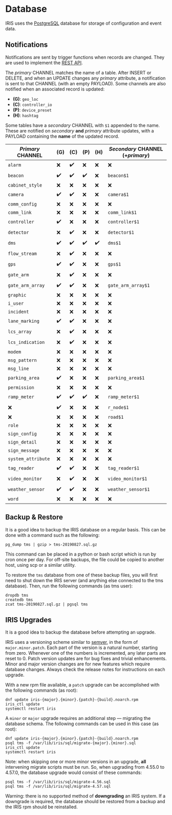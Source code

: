 # Database

IRIS uses the [PostgreSQL] database for storage of configuration and event
data.

## Notifications

Notifications are sent by trigger functions when records are changed.  They
are used to implement the [REST API].

The *primary* CHANNEL matches the name of a table.  After INSERT or DELETE,
and when an UPDATE changes any *primary* attribute, a notification is sent to
that CHANNEL (with an empty PAYLOAD).  Some channels are also notified when an
associated record is updated:

- __(G)__: `geo_loc`
- __(C)__: `controller_io`
- __(P)__: `device_preset`
- __(H)__: `hashtag`

Some tables have a *secondary* CHANNEL with `$1` appended to the name.  These
are notified on *secondary* __and__ *primary* attribute updates, with a PAYLOAD
containing the __name__ of the updated record.

*Primary* CHANNEL  | (G) | (C) | (P) | (H) | *Secondary* CHANNEL (+*primary*)
-------------------|-----|-----|-----|-----|---------------------------------
`alarm`            | ❌  | ✔️   | ❌  | ❌  | ❌
`beacon`           | ✔️   | ✔️   | ✔️   | ❌  | `beacon$1`
`cabinet_style`    | ❌  | ❌  | ❌  | ❌  | ❌
`camera`           | ✔️   | ✔️   | ❌  | ❌  | `camera$1`
`comm_config`      | ❌  | ❌  | ❌  | ❌  | ❌
`comm_link`        | ❌  | ❌  | ❌  | ❌  | `comm_link$1`
`controller`       | ✔️   | ❌  | ❌  | ❌  | `controller$1`
`detector`         | ❌  | ✔️   | ❌  | ❌  | `detector$1`
`dms`              | ✔️   | ✔️   | ✔️   | ✔️   | `dms$1`
`flow_stream`      | ❌  | ✔️   | ❌  | ❌  | ❌
`gps`              | ✔️   | ✔️   | ❌  | ❌  | `gps$1`
`gate_arm`         | ❌  | ✔️   | ❌  | ❌  | ❌
`gate_arm_array`   | ✔️   | ✔️   | ❌  | ❌  | `gate_arm_array$1`
`graphic`          | ❌  | ❌  | ❌  | ❌  | ❌
`i_user`           | ❌  | ❌  | ❌  | ❌  | ❌
`incident`         | ❌  | ❌  | ❌  | ❌  | ❌
`lane_marking`     | ✔️   | ✔️   | ❌  | ❌  | ❌
`lcs_array`        | ❌  | ✔️   | ❌  | ❌  | ❌
`lcs_indication`   | ❌  | ✔️   | ❌  | ❌  | ❌
`modem`            | ❌  | ❌  | ❌  | ❌  | ❌
`msg_pattern`      | ❌  | ❌  | ❌  | ❌  | ❌
`msg_line`         | ❌  | ❌  | ❌  | ❌  | ❌
`parking_area`     | ✔️   | ❌  | ❌  | ❌  | `parking_area$1`
`permission`       | ❌  | ❌  | ❌  | ❌  | ❌
`ramp_meter`       | ✔️   | ✔️   | ✔️   | ❌  | `ramp_meter$1`
❌                 | ✔️   | ❌  | ❌  | ❌  | `r_node$1`
❌                 | ❌  | ❌  | ❌  | ❌  | `road$1`
`role`             | ❌  | ❌  | ❌  | ❌  | ❌
`sign_config`      | ❌  | ❌  | ❌  | ❌  | ❌
`sign_detail`      | ❌  | ❌  | ❌  | ❌  | ❌
`sign_message`     | ❌  | ❌  | ❌  | ❌  | ❌
`system_attribute` | ❌  | ❌  | ❌  | ❌  | ❌
`tag_reader`       | ✔️   | ✔️   | ❌  | ❌  | `tag_reader$1`
`video_monitor`    | ❌  | ✔️   | ❌  | ❌  | `video_monitor$1`
`weather_sensor`   | ✔️   | ✔️   | ❌  | ❌  | `weather_sensor$1`
`word`             | ❌  | ❌  | ❌  | ❌  | ❌

## Backup & Restore

It is a good idea to backup the IRIS database on a regular basis.  This can be
done with a command such as the following:
```
pg_dump tms | gzip > tms-20190827.sql.gz
```

This command can be placed in a python or bash script which is run by cron once
per day.  For off-site backups, the file could be copied to another host, using
scp or a similar utility.

To restore the `tms` database from one of these backup files, you will first
need to shut down the IRIS server (and anything else connected to the tms
database).  Then, run the following commands (as tms user):
```
dropdb tms
createdb tms
zcat tms-20190827.sql.gz | pgsql tms
```

## IRIS Upgrades

It is a good idea to backup the database before attempting an upgrade.

IRIS uses a versioning scheme similar to [semver], in the form of
`major.minor.patch`.  Each part of the version is a natural number, starting
from zero.  Whenever one of the numbers is incremented, any later parts are
reset to 0.  Patch version updates are for bug fixes and trivial enhancements.
Minor and major version changes are for new features which require database
changes.  Always check the release notes for instructions on each upgrade.

With a new rpm file available, a `patch` upgrade can be accomplished with the
following commands (as root):
```
dnf update iris-{major}.{minor}.{patch}-{build}.noarch.rpm
iris_ctl update
systemctl restart iris
```

A `minor` or `major` upgrade requires an additional step — migrating the
database schema.  The following commands can be used in this case (as root):
```
dnf update iris-{major}.{minor}.{patch}-{build}.noarch.rpm
psql tms -f /var/lib/iris/sql/migrate-{major}.{minor}.sql
iris_ctl update
systemctl restart iris
```

Note: when skipping one or more minor versions in an upgrade, **all**
intervening migrate scripts must be run.  So, when upgrading from 4.55.0 to
4.57.0, the database upgrade would consist of these commands:
```
psql tms -f /var/lib/iris/sql/migrate-4.56.sql
psql tms -f /var/lib/iris/sql/migrate-4.57.sql
```

Warning: there is no supported method of **downgrading** an IRIS system.  If a
downgrade is required, the database should be restored from a backup and the
IRIS rpm should be reinstalled.


[PostgreSQL]: http://www.postgresql.org
[REST API]: rest_api.html
[semver]: https://semver.org
